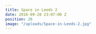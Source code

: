 ```yaml
---
title: Space in Leeds 2
date: 2016-09-28 23:07:00 Z
position: 26
image: "/uploads/Space-in-Leeds-2.jpg"
---
```


